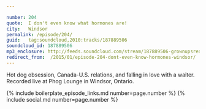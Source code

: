 ```yaml
---

number: 204
quote:  I don't even know what hormones are!
city:   Windsor
permalink: /episode/204/
guid:   tag:soundcloud,2010:tracks/187889506
soundcloud_id: 187889506
mp3_enclosure: http://feeds.soundcloud.com/stream/187889506-grownupsreadthingstheywroteaskids-s2e04.mp3
redirect_from:  /2015/01/episode-204-dont-even-know-hormones-windsor/
---
```


Hot dog obsession, Canada-U.S. relations, and falling in love with a waiter. Recorded live at Phog Lounge in Windsor, Ontario.

{% include boilerplate_episode_links.md number=page.number %}
{% include social.md number=page.number %}
